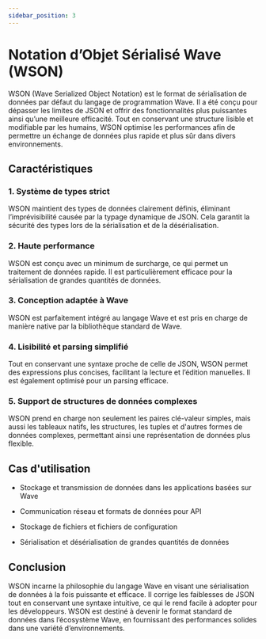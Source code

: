 ```yaml
---
sidebar_position: 3
---
```


# Notation d’Objet Sérialisé Wave (WSON)
WSON (Wave Serialized Object Notation) est le format de sérialisation de données par défaut du langage de programmation Wave. Il a été conçu pour dépasser les limites de JSON et offrir des fonctionnalités plus puissantes ainsi qu’une meilleure efficacité. Tout en conservant une structure lisible et modifiable par les humains, WSON optimise les performances afin de permettre un échange de données plus rapide et plus sûr dans divers environnements.

## Caractéristiques
### 1. Système de types strict
WSON maintient des types de données clairement définis, éliminant l’imprévisibilité causée par la typage dynamique de JSON. Cela garantit la sécurité des types lors de la sérialisation et de la désérialisation.

### 2. Haute performance
WSON est conçu avec un minimum de surcharge, ce qui permet un traitement de données rapide. Il est particulièrement efficace pour la sérialisation de grandes quantités de données.

### 3. Conception adaptée à Wave
WSON est parfaitement intégré au langage Wave et est pris en charge de manière native par la bibliothèque standard de Wave.

### 4. Lisibilité et parsing simplifié
Tout en conservant une syntaxe proche de celle de JSON, WSON permet des expressions plus concises, facilitant la lecture et l’édition manuelles. Il est également optimisé pour un parsing efficace.

### 5. Support de structures de données complexes
WSON prend en charge non seulement les paires clé-valeur simples, mais aussi les tableaux natifs, les structures, les tuples et d'autres formes de données complexes, permettant ainsi une représentation de données plus flexible.

## Cas d'utilisation
- Stockage et transmission de données dans les applications basées sur Wave

- Communication réseau et formats de données pour API

- Stockage de fichiers et fichiers de configuration

- Sérialisation et désérialisation de grandes quantités de données

## Conclusion
WSON incarne la philosophie du langage Wave en visant une sérialisation de données à la fois puissante et efficace. Il corrige les faiblesses de JSON tout en conservant une syntaxe intuitive, ce qui le rend facile à adopter pour les développeurs. WSON est destiné à devenir le format standard de données dans l’écosystème Wave, en fournissant des performances solides dans une variété d’environnements.
